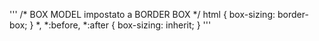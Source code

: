 '''
/* BOX MODEL impostato a BORDER BOX */
html {
   box-sizing: border-box;
}
*, *:before, *:after {
   box-sizing: inherit;
}
'''
